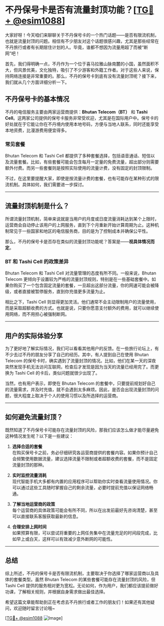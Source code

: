 # 不丹保号卡是否有流量封顶功能？[[TG💪+ @esim1088](https://t.me/s/esim1088)]

大家好呀！今天咱们来聊聊关于不丹保号卡的一个热门话题——是否有限流机制，也就是流量封顶的问题。相信有不少朋友对这个话题很感兴趣，尤其是那些经常在不丹旅行或者有长期居住计划的人。毕竟，谁都不想因为流量用超了而被“断网”吧！

首先，我们得明确一点，不丹作为一个位于喜马拉雅山脉南麓的小国，虽然面积不大，但风景优美，文化独特，吸引了不少游客和外籍工作者。对于这些人来说，保持网络连接是非常重要的。那么，不丹的保号卡到底有没有流量封顶呢？接下来，我们就从几个方面详细分析一下。

## 不丹保号卡的基本情况

不丹的电信服务主要由两家运营商提供：**Bhutan Telecom（BT）** 和 **Tashi Cell**。这两家公司提供的保号卡服务非常受欢迎，尤其是在国际用户中。保号卡的好处就在于它能让你在不丹境内使用本地号码，方便与当地人联系，同时还能享受本地资费，比漫游费用便宜得多。

### 常见套餐

Bhutan Telecom 和 Tashi Cell 都提供了多种套餐选择，包括语音通话、短信以及流量套餐。比如，有些套餐可能会包含每月一定量的免费流量，超出部分则需要额外付费。而另一些套餐则是按照实际使用的流量计费，没有固定的封顶限制。

不过，在这里要提醒大家，即使是按流量计费的套餐，也有可能存在某种形式的限流机制。具体如何，我们需要进一步探讨。

---

## 流量封顶机制是什么？

所谓流量封顶机制，简单来说就是当用户的月度或日度流量消耗达到某个上限时，运营商会自动停止该用户的上网服务，直到下个月重新开始计算周期为止。这种机制常见于一些国家和地区的电信服务商，目的是为了控制成本并确保公平性。

那么，不丹的保号卡是否存在类似的流量封顶功能呢？答案是——**视具体情况而定**。

### BT 和 Tashi Cell 的政策差异

Bhutan Telecom 和 Tashi Cell 对流量管理的态度有所不同。一般来说，Bhutan Telecom 更倾向于设置较为严格的流量封顶规则，特别是在一些基础套餐中。如果你购买了一个包含固定流量的套餐，一旦超出这部分流量，你的网速可能会被降级，或者直接被暂停服务，直到你充值更多流量为止。

相比之下，Tashi Cell 则显得更加灵活。他们通常不会主动限制用户的流量使用，而是采取超额收费的方式。也就是说，只要你愿意支付额外的费用，就可以继续使用网络，而不用担心被强制断网。

---

## 用户的实际体验分享

为了更好地了解实际情况，我们可以看看其他用户的反馈。在一些旅行论坛上，有不少去过不丹的朋友分享了自己的经历。其中，有人提到自己在使用 Bhutan Telecom 的保号卡时，确实遇到了流量封顶的情况。比如，他们在某一天的深夜突然发现手机无法访问互联网，检查后才发现是因为当天的流量已经用完了。而更换为 Tashi Cell 的卡后，类似问题就很少出现了。

当然，也有用户表示，即使在 Bhutan Telecom 的套餐中，只要提前规划好自己的流量需求，并及时充值，就不会遇到太多麻烦。因此，是否会出现流量封顶的问题，很大程度上取决于个人的使用习惯以及所选择的运营商。

---

## 如何避免流量封顶？

既然知道了不丹保号卡可能存在流量封顶的风险，那我们应该怎么做才能尽量避免这种情况发生呢？以下是一些建议：

1. **选择合适的套餐**  
   在购买保号卡之前，务必仔细研究各运营商提供的套餐内容。如果你预计自己会频繁使用数据流量，建议选择流量不限制或者超额收费的套餐，而不是固定流量封顶的那种。

2. **实时监控流量消耗**  
   现代智能手机大多都有内置的应用程序可以帮助你实时查看流量使用情况。你可以通过这些工具随时掌握自己的剩余流量，必要时提前充值以保证网络畅通。

3. **了解当地运营商的政策**  
   每个运营商的具体政策可能会有所不同，所以在出发前最好先咨询清楚，甚至可以直接联系客服获取最新的信息。

4. **合理安排上网时间**  
   如果预算有限，可以尝试将重要的上网任务集中在流量充足的时间段完成，比如早上或白天，这样可以有效减少意外断网的可能性。

---

## 总结

综上所述，不丹的保号卡是否有限流机制，主要取决于你选择了哪家运营商以及具体的套餐类型。虽然 Bhutan Telecom 的某些套餐可能存在流量封顶的风险，但 Tashi Cell 提供的服务相对更为宽松。无论如何，作为用户，我们都应该提前做好功课，了解相关规则，并根据自身需求做出最佳选择。

希望这篇文章能帮助到正在考虑去不丹旅行或者工作的朋友们！如果还有其他疑问，欢迎随时留言讨论哦~ 

[[TG💪+ @esim1088](https://t.me/s/esim1088) ![Image](https://i.postimg.cc/4NQfJmqS/Snipaste-2025-05-13-00-14-12.png)]